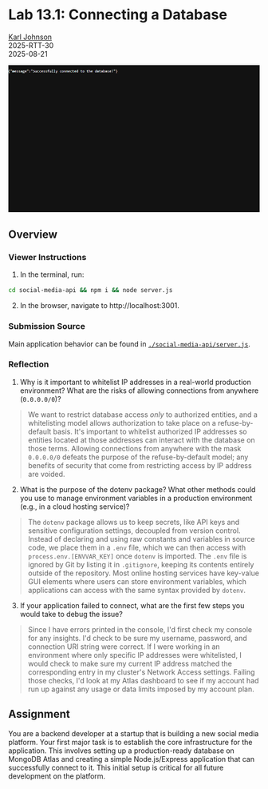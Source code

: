 # Lab 13.1: Connecting a Database

[Karl Johnson](https://github.com/hirekarl)  
2025-RTT-30  
<time datetime="2025-08-21">2025-08-21</time>  

![Screenshot of Lab 13.1 with "success" state displayed.](./preview.png)

## Overview
### Viewer Instructions
1. In the terminal, run:

```bash
cd social-media-api && npm i && node server.js
```

2. In the browser, navigate to http://localhost:3001.

### Submission Source
Main application behavior can be found in [`./social-media-api/server.js`](./social-media-api/server.js).

### Reflection
1. Why is it important to whitelist IP addresses in a real-world production environment? What are the risks of allowing connections from anywhere (`0.0.0.0/0`)?
> We want to restrict database access *only* to authorized entities, and a whitelisting model allows authorization to take place on a refuse-by-default basis. It's important to whitelist authorized IP addresses so entities located at those addresses can interact with the database on those terms. Allowing connections from anywhere with the mask `0.0.0.0/0` defeats the purpose of the refuse-by-default model; any benefits of security that come from restricting access by IP address are voided.

2. What is the purpose of the dotenv package? What other methods could you use to manage environment variables in a production environment (e.g., in a cloud hosting service)?
> The `dotenv` package allows us to keep secrets, like API keys and sensitive configuration settings, decoupled from version control. Instead of declaring and using raw constants and variables in source code, we place them in a `.env` file, which we can then access with `process.env.[ENVVAR_KEY]` once `dotenv` is imported. The `.env` file is ignored by Git by listing it in `.gitignore`, keeping its contents entirely outside of the repository. Most online hosting services have key-value GUI elements where users can store environment variables, which applications can access with the same syntax provided by `dotenv`.

3. If your application failed to connect, what are the first few steps you would take to debug the issue?
> Since I have errors printed in the console, I'd first check my console for any insights. I'd check to be sure my username, password, and connection URI string were correct. If I were working in an environment where only specific IP addresses were whitelisted, I would check to make sure my current IP address matched the corresponding entry in my cluster's Network Access settings. Failing those checks, I'd look at my Atlas dashboard to see if my account had run up against any usage or data limits imposed by my account plan.

## Assignment
You are a backend developer at a startup that is building a new social media platform. Your first major task is to establish the core infrastructure for the application. This involves setting up a production-ready database on MongoDB Atlas and creating a simple Node.js/Express application that can successfully connect to it. This initial setup is critical for all future development on the platform.
